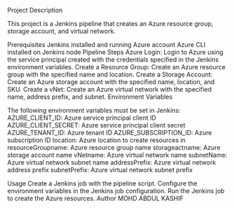 Project Description

This project is a Jenkins pipeline that creates an Azure resource group, storage account, and virtual network.

Prerequisites
Jenkins installed and running
Azure account
Azure CLI installed on Jenkins node
Pipeline Steps
Azure Login: Login to Azure using the service principal created with the credentials specified in the Jenkins environment variables.
Create a Resource Group: Create an Azure resource group with the specified name and location.
Create a Storage Account: Create an Azure storage account with the specified name, location, and SKU.
Create a vNet: Create an Azure virtual network with the specified name, address prefix, and subnet.
Environment Variables

The following environment variables must be set in Jenkins:
AZURE_CLIENT_ID: Azure service principal client ID
AZURE_CLIENT_SECRET: Azure service principal client secret
AZURE_TENANT_ID: Azure tenant ID
AZURE_SUBSCRIPTION_ID: Azure subscription ID
location: Azure location to create resources in
resourceGroupname: Azure resource group name
storageactname: Azure storage account name
vNetname: Azure virtual network name
subnetName: Azure virtual network subnet name
addressPrefix: Azure virtual network address prefix
subnetPrefix: Azure virtual network subnet prefix

Usage
Create a Jenkins job with the pipeline script.
Configure the environment variables in the Jenkins job configuration.
Run the Jenkins job to create the Azure resources.
Author
MOHD ABDUL KASHIF 
